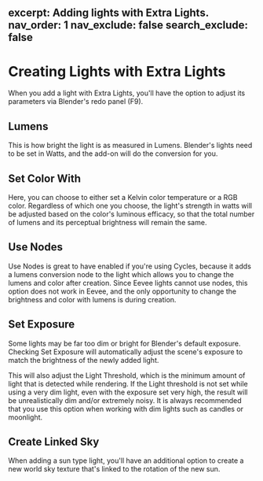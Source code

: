 excerpt: Adding lights with Extra Lights.
nav_order: 1
nav_exclude: false
search_exclude: false
---

# Creating Lights with Extra Lights

When you add a light with Extra Lights, you'll have the option to adjust its parameters via Blender's redo panel (F9). 

## Lumens

This is how bright the light is as measured in Lumens. Blender's lights need to be set in Watts, and the add-on will do the conversion for you. 

## Set Color With

Here, you can choose to either set a Kelvin color temperature or a RGB color. Regardless of which one you choose, the light's strength in watts will be adjusted based on the color's luminous efficacy, so that the total number of lumens and its perceptual brightness will remain the same. 

## Use Nodes

Use Nodes is great to have enabled if you're using Cycles, because it adds a lumens conversion node to the light which allows you to change the lumens and color after creation. Since Eevee lights cannot use nodes, this option does not work in Eevee, and the only opportunity to change the brightness and color with lumens is during creation. 

## Set Exposure

Some lights may be far too dim or bright for Blender's default exposure. Checking Set Exposure will automatically adjust the scene's exposure to match the brightness of the newly added light. 

This will also adjust the Light Threshold, which is the minimum amount of light that is detected while rendering. If the Light threshold is not set while using a very dim light, even with the exposure set very high, the result will be unrealistically dim and/or extremely noisy. It is always recommended that you use this option when working with dim lights such as candles or moonlight. 

## Create Linked Sky

When adding a sun type light, you'll have an additional option to create a new world sky texture that's linked to the rotation of the new sun. 
